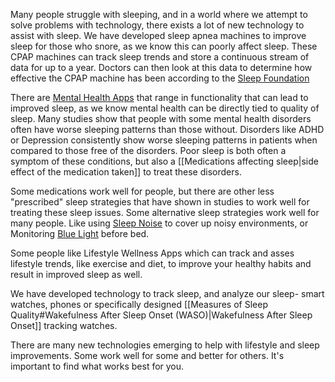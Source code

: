 Many people struggle with sleeping, and in a world where we attempt to solve problems with technology, there exists a lot of new technology to assist with sleep.  We have developed sleep apnea machines to improve sleep for those who snore, as we know this can poorly affect sleep.  These CPAP machines can track sleep trends and store a continuous stream of data for up to a year.  Doctors can then look at this data to determine how effective the CPAP machine has been according to the [Sleep Foundation](https://www.sleepfoundation.org/cpap/cpap-compliance#:~:text=Doctors%20can%20use%20information%20stored,changes%20in%20treatment%20are%20needed.)

There are [Mental Health Apps](<Mental Health Apps.md>) that range in functionality that can lead to improved sleep, as we know mental health can be directly tied to quality of sleep.  Many studies show that people with some mental health disorders often have worse sleeping patterns than those without.  Disorders like ADHD or Depression consistently show worse sleeping patterns in patients when compared to those free of the disorders.  Poor sleep is both often a symptom of these conditions, but also a [[Medications affecting sleep|side effect of the medication taken]] to treat these disorders.  

Some medications work well for people, but there are other less "prescribed" sleep strategies that have shown in studies to work well for treating these sleep issues.  Some alternative sleep strategies work well for many people.  Like using [Sleep Noise](<Sound Enhancing Sleep.md>) to cover up noisy environments, or Monitoring [Blue Light](<Sleep Quality and Environment.md>) before bed.

Some people like Lifestyle Wellness Apps which can track and asses lifestyle trends, like exercise and diet, to improve your healthy habits and result in improved sleep as well.

We have developed technology to track sleep, and analyze our sleep- smart watches, phones or specifically designed [[Measures of Sleep Quality#Wakefulness After Sleep Onset (WASO)|Wakefulness After Sleep Onset]] tracking watches.

There are many new technologies emerging to help with lifestyle and sleep improvements.  Some work well for some and better for others.  It's important to find what works best for you.